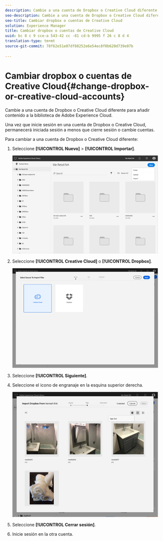 ```yaml
---
description: Cambie a una cuenta de Dropbox o Creative Cloud diferente para añadir contenido a la biblioteca de Adobe Experience Cloud.
seo-description: Cambie a una cuenta de Dropbox o Creative Cloud diferente para añadir contenido a la biblioteca de Adobe Experience Cloud.
seo-title: Cambiar dropbox o cuentas de Creative Cloud
solution: Experience Manager
title: Cambiar dropbox o cuentas de Creative Cloud
uuid: bc 8 c 9 cce-a 543-42 cc -81 cd-b 9995 f 26 c 8 d 4
translation-type: tm+mt
source-git-commit: 78f62e51e07df88252e6e54ec8f0b620d739e07b

---
```



# Cambiar dropbox o cuentas de Creative Cloud{#change-dropbox-or-creative-cloud-accounts}

Cambie a una cuenta de Dropbox o Creative Cloud diferente para añadir contenido a la biblioteca de Adobe Experience Cloud.

Una vez que inicie sesión en una cuenta de Dropbox o Creative Cloud, permanecerá iniciada sesión a menos que cierre sesión o cambie cuentas.

Para cambiar a una cuenta de Dropbox o Creative Cloud diferente:

1. Seleccione **[!UICONTROL Nuevo]** &gt; **[!UICONTROL Importar]**.

   ![](assets/library_new_folder_upload.png)

1. Seleccione **[!UICONTROL Creative Cloud]** o **[!UICONTROL Dropbox]**.

   ![](assets/library_import_cc.png)

1. Seleccione **[!UICONTROL Siguiente]**.
1. Seleccione el icono de engranaje en la esquina superior derecha.

   ![](assets/library_switch_accounts.png)

1. Seleccione **[!UICONTROL Cerrar sesión]**.
1. Inicie sesión en la otra cuenta.

